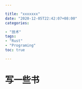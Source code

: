 ```yaml
---

title: "xxxxxxx"
date: "2020-12-05T22:42:07+08:00"
categories:

- "技术"
tags:
- "Rust"
- "Programing"
toc: true

---
```


# 写一些书